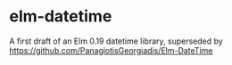 # elm-datetime

A first draft of an Elm 0.19 datetime library, superseded by https://github.com/PanagiotisGeorgiadis/Elm-DateTime
